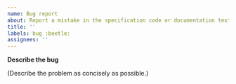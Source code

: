 ```yaml
---
name: Bug report
about: Report a mistake in the specification code or documentation text.
title: ''
labels: bug :beetle:
assignees: ''
---
```


<!-- Please do not use this issue type to report a use case or an implementation idea; we have separate issue types for that! -->

**Describe the bug**

(Describe the problem as concisely as possible.)
